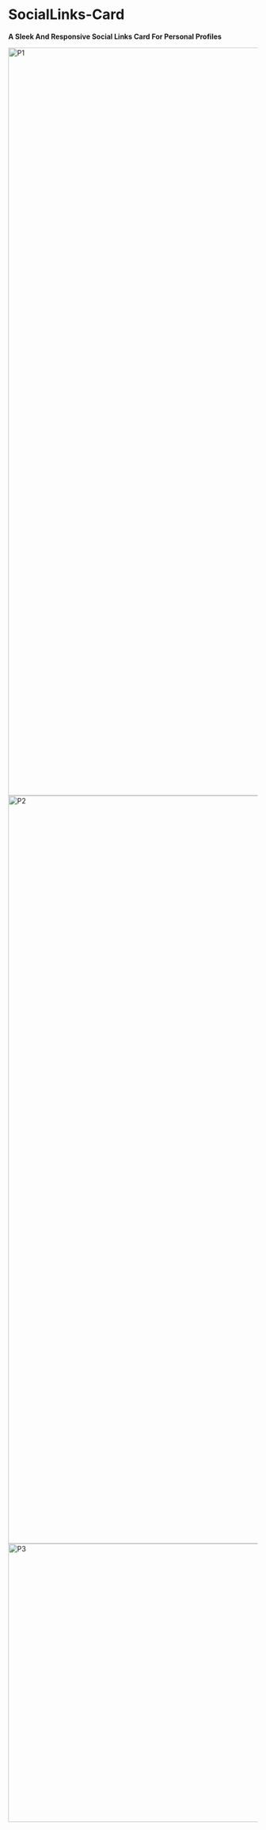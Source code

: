 # SocialLinks-Card
**A Sleek And Responsive Social Links Card For Personal Profiles**

<img width="1512" alt="P1" src="https://github.com/MobinFazli/SocialLinks-Card/assets/126828525/342f8edb-77ba-42a6-9ba6-f171bcd93576">

<img width="1512" alt="P2" src="https://github.com/MobinFazli/SocialLinks-Card/assets/126828525/541b356e-1ab1-4b0b-8a63-807b85e70e19">

<img width="563" alt="P3" src="https://github.com/MobinFazli/SocialLinks-Card/assets/126828525/da174835-1e41-4a40-9cb7-669f12bc2e71" style="display: block; margin: 0 auto; justify-content: center;">
